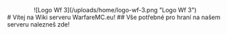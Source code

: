 <!-- TITLE: Domů -->
<!-- SUBTITLE: Hlavní Stránka -->
<center> ![Logo Wf 3](/uploads/home/logo-wf-3.png "Logo Wf 3") </center>
# Vítej na Wiki serveru WarfareMC.eu!
## Vše potřebné pro hraní na našem serveru nalezneš zde!